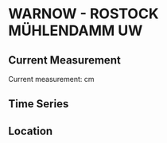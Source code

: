 # WARNOW - ROSTOCK MÜHLENDAMM UW

## Current Measurement

Current measurement: <Value topic="rivers/pegel-online/WARNOW/ROSTOCK MÜHLENDAMM UW/measurementValue"/> cm

## Time Series

<TimeSeries topic="rivers/pegel-online/WARNOW/ROSTOCK MÜHLENDAMM UW/measurementValue" period="week" />

## Location

<WorldMap>
  <Marker lat="54.08306430230355" lon="12.155108960721472" labelTopic="rivers/pegel-online/WARNOW/ROSTOCK MÜHLENDAMM UW" />
</WorldMap>
